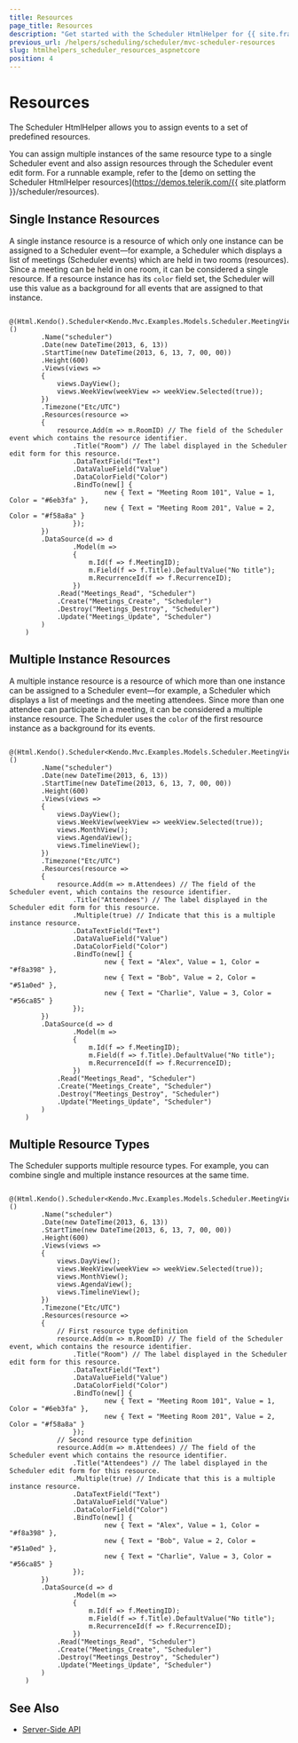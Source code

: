 ```yaml
---
title: Resources
page_title: Resources
description: "Get started with the Scheduler HtmlHelper for {{ site.framework }} and learn how to configure its resources."
previous_url: /helpers/scheduling/scheduler/mvc-scheduler-resources
slug: htmlhelpers_scheduler_resources_aspnetcore
position: 4
---
```


# Resources

The Scheduler HtmlHelper allows you to assign events to a set of predefined resources.

You can assign multiple instances of the same resource type to a single Scheduler event and also assign resources through the Scheduler event edit form. For a runnable example, refer to the [demo on setting the Scheduler HtmlHelper resources](https://demos.telerik.com/{{ site.platform }}/scheduler/resources).

## Single Instance Resources

A single instance resource is a resource of which only one instance can be assigned to a Scheduler event&mdash;for example, a Scheduler which displays a list of meetings (Scheduler events) which are held in two rooms (resources). Since a meeting can be held in one room, it can be considered a single resource. If a resource instance has its `color` field set, the Scheduler will use this value as a background for all events that are assigned to that instance.

```
    @(Html.Kendo().Scheduler<Kendo.Mvc.Examples.Models.Scheduler.MeetingViewModel>()
        .Name("scheduler")
        .Date(new DateTime(2013, 6, 13))
        .StartTime(new DateTime(2013, 6, 13, 7, 00, 00))
        .Height(600)
        .Views(views =>
        {
            views.DayView();
            views.WeekView(weekView => weekView.Selected(true));
        })
        .Timezone("Etc/UTC")
        .Resources(resource =>
        {
            resource.Add(m => m.RoomID) // The field of the Scheduler event which contains the resource identifier.
                .Title("Room") // The label displayed in the Scheduler edit form for this resource.
                .DataTextField("Text")
                .DataValueField("Value")
                .DataColorField("Color")
                .BindTo(new[] {
                        new { Text = "Meeting Room 101", Value = 1, Color = "#6eb3fa" },
                        new { Text = "Meeting Room 201", Value = 2, Color = "#f58a8a" }
                });
        })
        .DataSource(d => d
                .Model(m =>
                {
                    m.Id(f => f.MeetingID);
                    m.Field(f => f.Title).DefaultValue("No title");
                    m.RecurrenceId(f => f.RecurrenceID);
                })
            .Read("Meetings_Read", "Scheduler")
            .Create("Meetings_Create", "Scheduler")
            .Destroy("Meetings_Destroy", "Scheduler")
            .Update("Meetings_Update", "Scheduler")
        )
    )
```

## Multiple Instance Resources

A multiple instance resource is a resource of which more than one instance can be assigned to a Scheduler event&mdash;for example, a Scheduler which displays a list of meetings and the meeting attendees. Since more than one attendee can participate in a meeting, it can be considered a multiple instance resource. The Scheduler uses the `color` of the first resource instance as a background for its events.

```
    @(Html.Kendo().Scheduler<Kendo.Mvc.Examples.Models.Scheduler.MeetingViewModel>()
        .Name("scheduler")
        .Date(new DateTime(2013, 6, 13))
        .StartTime(new DateTime(2013, 6, 13, 7, 00, 00))
        .Height(600)
        .Views(views =>
        {
            views.DayView();
            views.WeekView(weekView => weekView.Selected(true));
            views.MonthView();
            views.AgendaView();
            views.TimelineView();
        })
        .Timezone("Etc/UTC")
        .Resources(resource =>
        {
            resource.Add(m => m.Attendees) // The field of the Scheduler event, which contains the resource identifier.
                .Title("Attendees") // The label displayed in the Scheduler edit form for this resource.
                .Multiple(true) // Indicate that this is a multiple instance resource.
                .DataTextField("Text")
                .DataValueField("Value")
                .DataColorField("Color")
                .BindTo(new[] {
                        new { Text = "Alex", Value = 1, Color = "#f8a398" },
                        new { Text = "Bob", Value = 2, Color = "#51a0ed" },
                        new { Text = "Charlie", Value = 3, Color = "#56ca85" }
                });
        })
        .DataSource(d => d
                .Model(m =>
                {
                    m.Id(f => f.MeetingID);
                    m.Field(f => f.Title).DefaultValue("No title");
                    m.RecurrenceId(f => f.RecurrenceID);
                })
            .Read("Meetings_Read", "Scheduler")
            .Create("Meetings_Create", "Scheduler")
            .Destroy("Meetings_Destroy", "Scheduler")
            .Update("Meetings_Update", "Scheduler")
        )
    )
```

## Multiple Resource Types

The Scheduler supports multiple resource types. For example, you can combine single and multiple instance resources at the same time.

```
    @(Html.Kendo().Scheduler<Kendo.Mvc.Examples.Models.Scheduler.MeetingViewModel>()
        .Name("scheduler")
        .Date(new DateTime(2013, 6, 13))
        .StartTime(new DateTime(2013, 6, 13, 7, 00, 00))
        .Height(600)
        .Views(views =>
        {
            views.DayView();
            views.WeekView(weekView => weekView.Selected(true));
            views.MonthView();
            views.AgendaView();
            views.TimelineView();
        })
        .Timezone("Etc/UTC")
        .Resources(resource =>
        {
            // First resource type definition
            resource.Add(m => m.RoomID) // The field of the Scheduler event, which contains the resource identifier.
                .Title("Room") // The label displayed in the Scheduler edit form for this resource.
                .DataTextField("Text")
                .DataValueField("Value")
                .DataColorField("Color")
                .BindTo(new[] {
                        new { Text = "Meeting Room 101", Value = 1, Color = "#6eb3fa" },
                        new { Text = "Meeting Room 201", Value = 2, Color = "#f58a8a" }
                });
            // Second resource type definition
            resource.Add(m => m.Attendees) // The field of the Scheduler event which contains the resource identifier.
                .Title("Attendees") // The label displayed in the Scheduler edit form for this resource.
                .Multiple(true) // Indicate that this is a multiple instance resource.
                .DataTextField("Text")
                .DataValueField("Value")
                .DataColorField("Color")
                .BindTo(new[] {
                        new { Text = "Alex", Value = 1, Color = "#f8a398" },
                        new { Text = "Bob", Value = 2, Color = "#51a0ed" },
                        new { Text = "Charlie", Value = 3, Color = "#56ca85" }
                });
        })
        .DataSource(d => d
                .Model(m =>
                {
                    m.Id(f => f.MeetingID);
                    m.Field(f => f.Title).DefaultValue("No title");
                    m.RecurrenceId(f => f.RecurrenceID);
                })
            .Read("Meetings_Read", "Scheduler")
            .Create("Meetings_Create", "Scheduler")
            .Destroy("Meetings_Destroy", "Scheduler")
            .Update("Meetings_Update", "Scheduler")
        )
    )
```

## See Also

* [Server-Side API](/api/scheduler)
